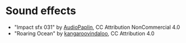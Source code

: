 # Sound effects

- "Impact sfx 031" by [AudioPaplin](https://freesound.org/people/AudioPapkin/sounds/648454/), CC Attribution NonCommercial 4.0
- "Roaring Ocean" by [kangaroovindaloo](https://freesound.org/people/kangaroovindaloo/sounds/246515/), CC Attribution 4.0
